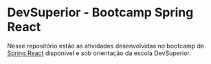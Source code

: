 # DevSuperior - Bootcamp Spring React

Nesse repositório estão as atividades desenvolvidas no bootcamp de [Spring React](https://devsuperior.com.br/bootcamp-spring-react) disponivel e sob orientação da escola DevSuperior.
